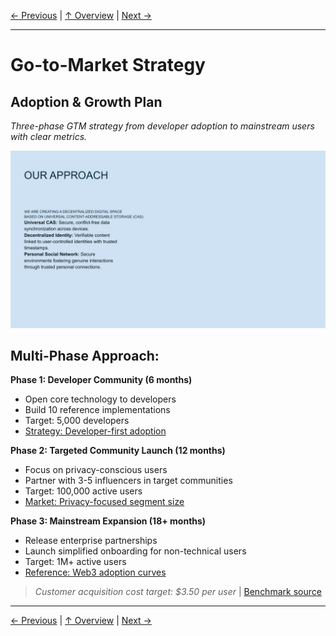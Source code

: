 [← Previous](slide18.md) | [↑ Overview](../README.md) | [Next →](slide20.md)

---

# Go-to-Market Strategy

## Adoption & Growth Plan

*Three-phase GTM strategy from developer adoption to mainstream users with clear metrics.*

![Go-to-Market Strategy](../images/slide17.png)


## Multi-Phase Approach:

**Phase 1: Developer Community (6 months)**
- Open core technology to developers
- Build 10 reference implementations
- Target: 5,000 developers
- [Strategy: Developer-first adoption](https://www.heavybit.com/library/video/developer-first-products)

**Phase 2: Targeted Community Launch (12 months)**
- Focus on privacy-conscious users
- Partner with 3-5 influencers in target communities
- Target: 100,000 active users
- [Market: Privacy-focused segment size](https://www.pewresearch.org/internet/2019/11/15/americans-and-privacy-concerned-confused-and-feeling-lack-of-control-over-their-personal-information/)

**Phase 3: Mainstream Expansion (18+ months)**
- Release enterprise partnerships
- Launch simplified onboarding for non-technical users
- Target: 1M+ active users
- [Reference: Web3 adoption curves](https://a16z.com/the-web3-growth-stack/)

> *Customer acquisition cost target: $3.50 per user* | [Benchmark source](https://www.profitwell.com/recur/all/customer-acquisition-cost)



---

[← Previous](slide18.md) | [↑ Overview](../README.md) | [Next →](slide20.md)

